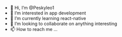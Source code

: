 - 👋 Hi, I’m @Peskyleo1
- 👀 I’m interested in app development
- 🌱 I’m currently learning react-native
- 💞️ I’m looking to collaborate on anything interesting
- 📫 How to reach me ...

<!---
Peskyleo1/Peskyleo1 is a ✨ special ✨ repository because its `README.md` (this file) appears on your GitHub profile.
You can click the Preview link to take a look at your changes.
--->
